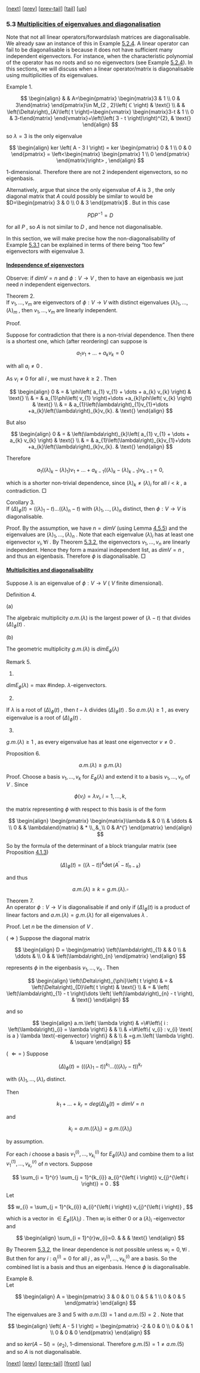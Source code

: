 [[next](MA10210se24.html)] [[prev](MA10210se22.html)] [[prev-tail](MA10210se22.html#tailMA10210se22.html)] [[tail](#tailMA10210se23.html)] [[up](MA10210ch5.html#MA10210se23.html)]

### 5.3 [Multiplicities of eigenvalues and diagonalisation](MA10210.html#QQ2-30-44)

Note that not all linear operators/forwardslash matrices are diagonalisable. We already saw an instance of this in Example [5.2.4](MA10210se22.html#x29-42008r4). A linear operator can fail to be diagonalisable is because it does not have sufficient many independent eigenvectors. For instance, when the characteristic polynomial of the operator has no roots and so no eigenvectors (see Example [5.2.4](MA10210se22.html#x29-42008r4)). In this sections, we will discuss when a linear operator/matrix is diagonalisable using multiplicities of its eigenvalues.

Example 1.  

$$
\begin{align}
 & & A=\begin{pmatrix} \begin{matrix}3 & 1 \\ 0 & 3\end{matrix} \end{pmatrix}\in M_{2 , 2}\left( ℂ \right) & \text{} \\ & & \left(\Delta\right)_{A}\left( t \right)=\begin{vmatrix} \begin{matrix}3-t & 1 \\ 0 & 3-t\end{matrix} \end{vmatrix}=\left(\left( 3 - t \right)\right)^{2}, & \text{}
\end{align}
$$

so $\lambda=3$ is the only eigenvalue

$$
\begin{align}
ker \left( A - 3 I \right) = ker \begin{pmatrix} 0 & 1 \\ 0 & 0 \end{pmatrix} = \left<\begin{matrix} \begin{pmatrix} 1 \\ 0 \end{pmatrix} \end{matrix}\right> ,
\end{align}
$$

1-dimensional. Therefore there are not 2 independent eigenvectors, so no eigenbasis.

Alternatively, argue that since the only eigenvalue of $A$ is $3$ , the only diagonal matrix that $A$ could possibly be similar to would be $D=\begin{pmatrix} 3 & 0 \\ 0 & 3 \end{pmatrix}$ . But in this case

$$
P D P^{- 1} = D
$$

for all $P$ , so $A$ is not similar to $D$ , and hence not diagonalisable.

In this section, we will make precise how the non-diagonalisability of Example [5.3.1](#x30-44001r1) can be explained in terms of there being “too few” eigenvectors with eigenvalue 3.

#### [Independence of eigenvectors](MA10210li1.html#QQ2-30-45)

Observe: if $dimV=n$ and $\phi:V\rightarrow V$ , then to have an eigenbasis we just need $n$ independent eigenvectors.

Theorem 2.  
If $v_{1},\dots ,v_{m}$ are eigenvectors of $\phi:V\rightarrow V$ with distinct eigenvalues $\left(\lambda\right)_{1},\dots ,\left(\lambda\right)_{m}$ , then $v_{1},\dots ,v_{m}$ are linearly independent.

Proof.

Suppose for contradiction that there is a non-trivial dependence. Then there is a shortest one, which (after reordering) can suppose is

$$
a_{1} v_{1} + \dots  + a_{k} v_{k} = 0
$$

with all $a_{i}\neq 0$ .

As $v_{i}\neq 0$ for all $i$ , we must have $k\geq 2$ . Then

$$
\begin{align}
0 & = & \phi\left( a_{1} v_{1} + \dots  + a_{k} v_{k} \right) & \text{} \\ & = & a_{1}\phi\left( v_{1} \right)+\dots +a_{k}\phi\left( v_{k} \right) & \text{} \\ & = & a_{1}\left(\lambda\right)_{1}v_{1}+\dots +a_{k}\left(\lambda\right)_{k}v_{k}. & \text{}
\end{align}
$$

But also

$$
\begin{align}
0 & = & \left(\lambda\right)_{k}\left( a_{1} v_{1} + \dots  + a_{k} v_{k} \right) & \text{} \\ & = & a_{1}\left(\lambda\right)_{k}v_{1}+\dots +a_{k}\left(\lambda\right)_{k}v_{k}. & \text{}
\end{align}
$$

Therefore

$$
a_{1} \left( \left(\lambda\right)_{k} - \left(\lambda\right)_{1} \right) v_{1} + \dots  + a_{k - 1} \left( \left(\lambda\right)_{k} - \left(\lambda\right)_{k - 1} \right) v_{k - 1} = 0 ,
$$

which is a shorter non-trivial dependence, since $\left(\lambda\right)_{k}\neq\left(\lambda\right)_{i}$ for all $i<k$ , a contradiction. □

Corollary 3.  
If $\left(\Delta\right)_{\phi}\left( t \right)=\left( \left(\lambda\right)_{1} - t \right)\dots \left( \left(\lambda\right)_{n} - t \right)$ with $\left(\lambda\right)_{1},...,\left(\lambda\right)_{n}$ distinct, then $\phi:V\rightarrow V$ is diagonalisable.

Proof. By the assumption, we have $n=dimV$ (using Lemma [4.5.5](MA10210se20.html#x26-39009r5)) and the eigenvalues are $\left(\lambda\right)_{1},\dots ,\left(\lambda\right)_{n}$ . Note that each eigenvalue $\left(\lambda\right)_{i}$ has at least one eigenvector $v_{i},\forall i$ . By Theorem [5.3.2](#x30-45001r2), the eigenvectors $v_{1},\dots ,v_{n}$ are linearly independent. Hence they form a maximal independent list, as $dimV=n$ , and thus an eigenbasis. Therefore $\phi$ is diagonalisable. □

#### [Multiplicities and diagonalisability](MA10210li1.html#QQ2-30-46)

Suppose $\lambda$ is an eigenvalue of $\phi:V\rightarrow V$ ( $V$ finite dimensional).

Definition 4.  

(a)

The algebraic multiplicity $a.m.\left( \lambda \right)$ is the largest power of $\left( \lambda - t \right)$ that divides $\left(\Delta\right)_{\phi}\left( t \right)$ .

(b)

The geometric multiplicity $g.m.\left( \lambda \right)$ is $dimE_{\phi}\left( \lambda \right)$

Remark 5.  

1.

$dimE_{\phi}\left( \lambda \right)=\text{max \# indep.  }\lambda\text{-eigenvectors}.$

2.

If $\lambda$ is a root of $\left(\Delta\right)_{\phi}\left( t \right)$ , then $t-\lambda$ divides $\left(\Delta\right)_{\phi}\left( t \right)$ . So $a.m.\left( \lambda \right)\geq 1$ , as every eigenvalue is a root of $\left(\Delta\right)_{\phi}\left( t \right)$ .

3.

$g.m.\left( \lambda \right)\geq 1$ , as every eigenvalue has at least one eigenvector $v\neq 0$ .

Proposition 6.  

$$
a.m. \left( \lambda \right) \geq g.m. \left( \lambda \right)
$$

Proof. Choose a basis $v_{1},\dots ,v_{k}$ for $E_{\phi}\left( \lambda \right)$ and extend it to a basis $v_{1},\dots ,v_{n}$ of $V$ . Since

$$
\phi \left( v_{i} \right) = \lambda v_{i} , i = 1 , \dots  , k ,
$$

the matrix representing $\phi$ with respect to this basis is of the form

$$
\begin{align}
 \begin{pmatrix} \begin{matrix}\lambda & & 0 \\ & \ddots & \\ 0 & & \lambda\end{matrix} & * \\ ̲ & ̲ \\ 0 & A^{′} \end{pmatrix}
\end{align}
$$

So by the formula of the determinant of a block triangular matrix (see Proposition [4.1.3](MA10210se16.html#x22-35012r3))

$$
\left(\Delta\right)_{\phi} \left( t \right) = \left(\left( \lambda - t \right)\right)^{k}  \det  \left( A^{′} - t I_{n - k} \right)
$$

and thus

$$
a.m. \left( \lambda \right) \geq k = g.m. \left( \lambda \right) . \square
$$

Theorem 7.  
An operator $\phi:V\rightarrow V$ is diagonalisable if and only if $\left(\Delta\right)_{\phi}\left( t \right)$ is a product of linear factors and $a.m.\left( \lambda \right)=g.m.\left( \lambda \right)$ for all eigenvalues $\lambda$ .

Proof. Let $n$ be the dimension of $V$ .

( $\Rightarrow$ ) Suppose the diagonal matrix

$$
\begin{align}
D = \begin{pmatrix} \left(\lambda\right)_{1} & & 0 \\ & \ddots & \\ 0 & & \left(\lambda\right)_{n} \end{pmatrix}
\end{align}
$$

represents $\phi$ in the eigenbasis $v_{1},\dots ,v_{n}$ . Then

$$
\begin{align}
\left(\Delta\right)_{\phi}\left( t \right) & = & \left(\Delta\right)_{D}\left( t \right) & \text{} \\ & = & \left( \left(\lambda\right)_{1} - t \right)\dots \left( \left(\lambda\right)_{n} - t \right), & \text{}
\end{align}
$$

and so

$$
\begin{align}
a.m.\left( \lambda \right) & =\#\left\{ i : \left(\lambda\right)_{i} = \lambda \right\} & & \\ & =\#\left\{ v_{i} : v_{i} \text{ is a } \lambda \text{-eigenvector} \right\} & & \\ & =g.m.\left( \lambda \right). & \square
\end{align}
$$

( $\Leftarrow=$ ) Suppose

$$
\left(\Delta\right)_{\phi} \left( t \right) = \left(\left( \left(\lambda\right)_{1} - t \right)\right)^{k_{1}} \dots  \left(\left( \left(\lambda\right)_{r} - t \right)\right)^{k_{r}}
$$

with $\left(\lambda\right)_{1},\dots ,\left(\lambda\right)_{r}$ distinct.

Then

$$
k_{1} + \dots  + k_{r} = deg \left(\Delta\right)_{\phi} \left( t \right) = dim V = n
$$

and

$$
k_{i} = a.m. \left( \left(\lambda\right)_{i} \right) = g.m. \left( \left(\lambda\right)_{i} \right)
$$

by assumption.

For each $i$ choose a basis $v_{1}^{\left( i \right)},\dots ,v_{k_{i}}^{\left( i \right)}$ for $E_{\phi}\left( \left(\lambda\right)_{i} \right)$ and combine them to a list $v_{1}^{\left( 1 \right)},\dots ,v_{k_{r}}^{\left( r \right)}$ of $n$ vectors. Suppose

$$
\sum_{i = 1}^{r} \sum_{j = 1}^{k_{i}} a_{i}^{\left( i \right)} v_{j}^{\left( i \right)} = 0 .
$$

Let

$$
w_{i} = \sum_{j = 1}^{k_{i}} a_{i}^{\left( i \right)} v_{j}^{\left( i \right)} ,
$$

which is a vector in $\in E_{\phi}\left( \left(\lambda\right)_{i} \right)$ . Then $w_{i}$ is either $0$ or a $\left(\lambda\right)_{i}$ -eigenvector and

$$
\begin{align}
\sum_{i = 1}^{r}w_{i}=0. & & & \text{}
\end{align}
$$

By Theorem [5.3.2](#x30-45001r2), the linear dependence is not possible unless $w_{i}=0,\forall i$ . But then for any $i$ : $a_{j}^{\left( i \right)}=0$ for all $j$ , as $v_{1}^{\left( i \right)},\dots ,v_{k_{i}}^{\left( i \right)}$ are a basis. So the combined list is a basis and thus an eigenbasis. Hence $\phi$ is diagonalisable.

Example 8.  
Let

$$
\begin{align}
A = \begin{pmatrix} 3 & 0 & 0 \\ 0 & 5 & 1 \\ 0 & 0 & 5 \end{pmatrix}
\end{align}
$$

The eigenvalues are $3$ and $5$ with $a.m.\left( 3 \right)=1$ and $a.m.\left( 5 \right)=2$ . Note that

$$
\begin{align}
\left( A - 5 I \right) = \begin{pmatrix} -2 & 0 & 0 \\ 0 & 0 & 1 \\ 0 & 0 & 0 \end{pmatrix}
\end{align}
$$

and so $ker\left( A - 5 I \right)=\langle e_{2} \rangle,$ 1-dimensional. Therefore $g.m.\left( 5 \right)=1\neq a.m.\left( 5 \right)$ and so $A$ is not diagonalisable.

[[next](MA10210se24.html)] [[prev](MA10210se22.html)] [[prev-tail](MA10210se22.html#tailMA10210se22.html)] [[front](MA10210se23.html)] [[up](MA10210ch5.html#MA10210se23.html)]
